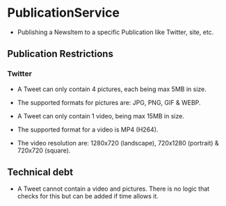 # PublicationService
* Publishing a NewsItem to a specific Publication like Twitter, site, etc.


## Publication Restrictions

### Twitter
* A Tweet can only contain 4 pictures, each being max 5MB in size. 
* The supported formats for pictures are: JPG, PNG, GIF & WEBP.

* A Tweet can only contain 1 video, being max 15MB in size.
* The supported format for a video is MP4 (H264).
* The video resolution are: 1280x720 (landscape), 720x1280 (portrait) & 720x720 (square).

## Technical debt
* A Tweet cannot contain a video and pictures. There is no logic that checks for this but can be added if
time allows it.